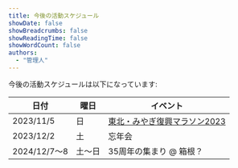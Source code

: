 ```yaml
---
title: 今後の活動スケジュール
showDate: false
showBreadcrumbs: false
showReadingTime: false
showWordCount: false
authors:
  - "管理人"
---
```


今後の活動スケジュールは以下になっています:


|日付       |曜日 |イベント         |
|---------|---|-------------|
|2023/11/5|日  | [東北・みやぎ復興マラソン2023](https://fukko-marathon.jp/news/201900000250.html) |
|2023/12/2|土  |忘年会          |
|2024/12/7〜8|土〜日|35周年の集まり @ 箱根？|



